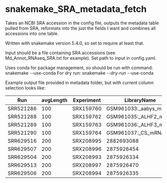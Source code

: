 # snakemake_SRA_metadata_fetch


Takes an NCBI SRA accession in the config file, outputs the metadata table pulled from SRA, reformats 
into the just the fields I want and combines all accessions into one table.

Written with snakemake version 5.4.0, so set to require at least that. 

Input should be a file containing SRA accessions (see Md_Annot_RNAseq_SRA.txt for example). Set path to input in config.yaml.

Uses conda for package management, so should be run with command:
snakemake --use-conda
For dry run:
snakemake --dry-run --use-conda

Example output file provided in metadata folder, but with current column selection looks like:

| Run	| avgLength	| Experiment |	LibraryName	| LibraryStrategy	| LibraryLayout	| Platform	| Model	| ScientificName |
| ------------- | ------------- | ------------- | ------------- | ------------- | ------------- | ------------- | ------------- | ------------- |
SRR521286 | 100	| SRX159760	| GSM961033:_aabys_mRNA	| RNA-Seq	| PAIRED	| ILLUMINA	| Illumina_HiSeq_2000	| Musca_domestica
SRR521288	| 100	| SRX159762	| GSM961035:_ALHF2_mRNA	| RNA-Seq	| PAIRED	| ILLUMINA	| Illumina_HiSeq_2000	| Musca_domestica
SRR521289	| 100	| SRX159763	| GSM961036:_ALHF3_mRNA	| RNA-Seq	| PAIRED	| ILLUMINA	| Illumina_HiSeq_2000	| Musca_domestica
SRR521290	| 100	| SRX159764	| GSM961037:_CS_mRNA	| RNA-Seq	| PAIRED	| ILLUMINA	| Illumina_HiSeq_2000	| Musca_domestica
SRR629516	| 200	| SRX208995	| 2882693088	| RNA-Seq	| PAIRED	| ILLUMINA	| Illumina_HiSeq_2000	| Musca_domestica
SRR629507	| 200	| SRX208996	| 2875926454	| RNA-Seq	| PAIRED	| ILLUMINA	| Illumina_Genome_Analyzer_II	| Musca_domestica
SRR629504	| 200	| SRX208993	| 2875926334	| RNA-Seq	| PAIRED	| ILLUMINA	| Illumina_Genome_Analyzer_II	| Musca_domestica
SRR629513 |	200	| SRX208997	| 2875926470	| RNA-Seq	| PAIRED	| ILLUMINA	| Illumina_Genome_Analyzer_II	| Musca_domestica
SRR629506	| 200	| SRX208994	| 2875926335	| RNA-Seq	| PAIRED	| ILLUMINA	| Illumina_Genome_Analyzer_II	| Musca_domestica


